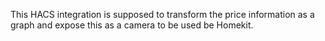 This HACS integration is supposed to transform the price information as a graph and expose this as a camera to be used be Homekit.
